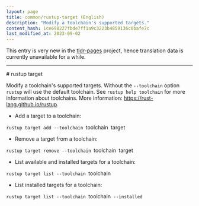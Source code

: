 ```yaml
---
layout: page
title: common/rustup-target (English)
description: "Modify a toolchain's supported targets."
content_hash: 1ce698227fbde7ff1a9c3223b4859136c0bafe7c
last_modified_at: 2023-09-02
---
```


This entry is very new in the [tldr-pages](https://github.com/tldr-pages/tldr) project, hence translation data is currently unavailable for a while.

<hr># rustup target

Modify a toolchain's supported targets.
Without the `--toolchain` option `rustup` will use the default toolchain. See `rustup help toolchain` for more information about toolchains.
More information: <https://rust-lang.github.io/rustup>.

- Add a target to a toolchain:

`rustup target add --toolchain `<span class="tldr-var badge badge-pill bg-dark-lm bg-white-dm text-white-lm text-dark-dm font-weight-bold">toolchain</span>` `<span class="tldr-var badge badge-pill bg-dark-lm bg-white-dm text-white-lm text-dark-dm font-weight-bold">target</span>

- Remove a target from a toolchain:

`rustup target remove --toolchain `<span class="tldr-var badge badge-pill bg-dark-lm bg-white-dm text-white-lm text-dark-dm font-weight-bold">toolchain</span>` `<span class="tldr-var badge badge-pill bg-dark-lm bg-white-dm text-white-lm text-dark-dm font-weight-bold">target</span>

- List available and installed targets for a toolchain:

`rustup target list --toolchain `<span class="tldr-var badge badge-pill bg-dark-lm bg-white-dm text-white-lm text-dark-dm font-weight-bold">toolchain</span>

- List installed targets for a toolchain:

`rustup target list --toolchain `<span class="tldr-var badge badge-pill bg-dark-lm bg-white-dm text-white-lm text-dark-dm font-weight-bold">toolchain</span>` --installed`
